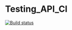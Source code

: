 # Testing_API_Cl

[![Build status](https://ci.appveyor.com/api/projects/status/pqjh9nlvvgd366is?svg=true)](https://ci.appveyor.com/project/HolzQA/testing-api-cl)
